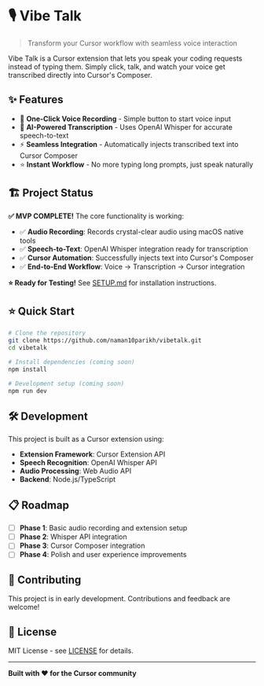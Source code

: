 # 🎙️ Vibe Talk

> Transform your Cursor workflow with seamless voice interaction

Vibe Talk is a Cursor extension that lets you speak your coding requests instead of typing them. Simply click, talk, and watch your voice get transcribed directly into Cursor's Composer.

## ✨ Features

- 🎤 **One-Click Voice Recording** - Simple button to start voice input
- 🧠 **AI-Powered Transcription** - Uses OpenAI Whisper for accurate speech-to-text
- ⚡ **Seamless Integration** - Automatically injects transcribed text into Cursor Composer
- ⭐ **Instant Workflow** - No more typing long prompts, just speak naturally

## 🏗️ Project Status

**✅ MVP COMPLETE!** The core functionality is working:

- ✅ **Audio Recording**: Records crystal-clear audio using macOS native tools
- ✅ **Speech-to-Text**: OpenAI Whisper integration ready for transcription  
- ✅ **Cursor Automation**: Successfully injects text into Cursor's Composer
- ✅ **End-to-End Workflow**: Voice → Transcription → Cursor integration

**⭐ Ready for Testing!** See [SETUP.md](./SETUP.md) for installation instructions.

## ⭐ Quick Start

```bash
# Clone the repository
git clone https://github.com/naman10parikh/vibetalk.git
cd vibetalk

# Install dependencies (coming soon)
npm install

# Development setup (coming soon)
npm run dev
```

## 🛠️ Development

This project is built as a Cursor extension using:
- **Extension Framework**: Cursor Extension API
- **Speech Recognition**: OpenAI Whisper API
- **Audio Processing**: Web Audio API
- **Backend**: Node.js/TypeScript

## 📋 Roadmap

- [ ] **Phase 1**: Basic audio recording and extension setup
- [ ] **Phase 2**: Whisper API integration
- [ ] **Phase 3**: Cursor Composer integration
- [ ] **Phase 4**: Polish and user experience improvements

## 🤝 Contributing

This project is in early development. Contributions and feedback are welcome!

## 📝 License

MIT License - see [LICENSE](./LICENSE) for details.

---

**Built with ❤️ for the Cursor community** 